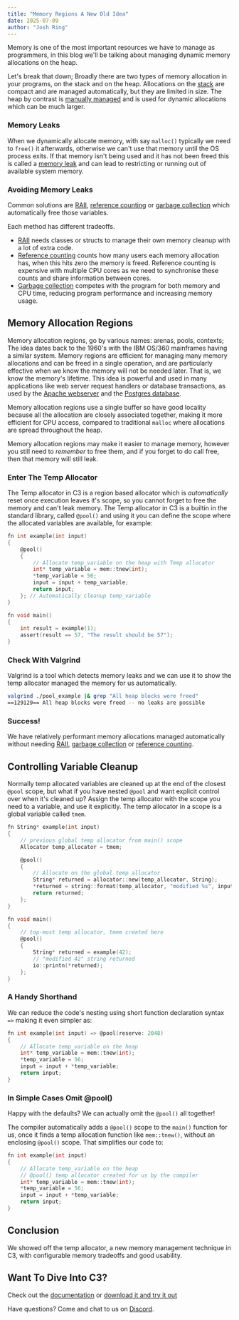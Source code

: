 ```yaml
---
title: "Memory Regions A New Old Idea"
date: 2025-07-09
author: "Josh Ring"
---
```


Memory is one of the most important resources we have to manage as programmers, in this blog we'll be talking about managing dynamic memory allocations on the heap.

Let's break that down; Broadly there are two types of memory allocation in your programs, on the stack and on the heap. Allocations on the [stack](https://en.wikipedia.org/wiki/Stack_register) are compact and are managed automatically, but they are limited in size. The heap by contrast is [manually managed](https://en.wikipedia.org/wiki/Memory_management) and is used for dynamic allocations which can be much larger.

### Memory Leaks

When we dynamically allocate memory, with say `malloc()` typically we need to `free()` it afterwards, otherwise we can't use that memory until the OS process exits. If that memory isn't being used and it has not been freed this is called a [memory leak](https://en.wikipedia.org/wiki/Memory_leak) and can lead to restricting or running out of available system memory.

### Avoiding Memory Leaks

Common solutions are [RAII](https://en.wikipedia.org/wiki/Resource_acquisition_is_initialization), [reference counting](https://en.wikipedia.org/wiki/Reference_counting) or [garbage collection](https://en.wikipedia.org/wiki/Garbage_collection_(computer_science)) which automatically free those variables. 

Each method has different tradeoffs. 
- [RAII](https://en.wikipedia.org/wiki/Resource_acquisition_is_initialization) needs classes or structs to manage their own memory cleanup with a lot of extra code.
- [Reference counting](https://en.wikipedia.org/wiki/Reference_counting) counts how many users each memory allocation has, when this hits zero the memory is freed. Reference counting is expensive with multiple CPU cores as we need to synchronise these counts and share information between cores.
- [Garbage collection](https://en.wikipedia.org/wiki/Garbage_collection_(computer_science)) competes with the program for both memory and CPU time, reducing program performance and increasing memory usage.



## Memory Allocation Regions

Memory allocation regions, go by various names: arenas, pools, contexts; The idea dates back to the 1960's with the IBM OS/360 mainframes having a similar system. Memory regions are efficient for managing many memory allocations and can be freed in a single operation, and are particularly effective when we know the memory will not be needed later. That is, we know the memory's lifetime. This idea is powerful and used in many applications like web server request handlers or database transactions, as used by the [Apache webserver](https://httpd.apache.org/) and the [Postgres database](https://www.postgresql.org/). 

Memory allocation regions use a single buffer so have good locality because all the allocation are closely associated together, making it more efficient for CPU access, compared to traditional `malloc` where allocations are spread throughout the heap.

Memory allocation regions may make it easier to manage memory, however you still need to *remember* to free them, and if you forget to do call free, then that memory will still leak.

### Enter The Temp Allocator

The Temp allocator in C3 is a region based allocator which is *automatically* reset once execution leaves it's scope, so you cannot forget to free the memory and can't leak memory. The Temp allocator in C3 is a builtin in the standard library, called `@pool()` and using it you can define the scope where the allocated variables are available, for example:

```c
fn int example(int input) 
{
    @pool()
    {
        // Allocate temp_variable on the heap with Temp allocator
        int* temp_variable = mem::tnew(int);
        *temp_variable = 56;
        input = input + temp_variable;
        return input;
    }; // Automatically cleanup temp_variable
} 

fn void main()
{
    int result = example(1);
    assert(result == 57, "The result should be 57");
}
```

### Check With Valgrind

Valgrind is a tool which detects memory leaks and we can use it to show the temp allocator managed the memory for us automatically.

```bash
valgrind ./pool_example |& grep "All heap blocks were freed"
==129129== All heap blocks were freed -- no leaks are possible
```
### Success!
We have relatively performant memory allocations managed automatically without needing [RAII](https://en.wikipedia.org/wiki/Resource_acquisition_is_initialization), [garbage collection](https://en.wikipedia.org/wiki/Garbage_collection_(computer_science)) or [reference counting](https://en.wikipedia.org/wiki/Reference_counting). 


## Controlling Variable Cleanup

Normally temp allocated variables are cleaned up at the end of the closest `@pool` scope, but what if you have nested `@pool` and want explicit control over when it's cleaned up? Assign the temp allocator with the scope you need to a variable, and use it explicitly. The temp allocator in a scope is a global variable called `tmem`.
 
```c
fn String* example(int input)
{
    // previous global temp allocator from main() scope
    Allocator temp_allocator = tmem;

    @pool()
    {
        // Allocate on the global temp allocator
        String* returned = allocator::new(temp_allocator, String);
        *returned = string::format(temp_allocator, "modified %s", input);
        return returned;
    };
}

fn void main()
{
    // top-most temp allocator, tmem created here
    @pool()
    {
        String* returned = example(42);
        // "modified 42" string returned
        io::printn(*returned);
    };
}
```

### A Handy Shorthand

We can reduce the code's nesting using short function declaration syntax `=>` making it even simpler as:

```c
fn int example(int input) => @pool(reserve: 2048)
{
    // Allocate temp_variable on the heap 
    int* temp_variable = mem::tnew(int);
    *temp_variable = 56;
    input = input + *temp_variable;
    return input;
}
```

### In Simple Cases Omit @pool()
Happy with the defaults? We can actually omit the `@pool()` all together!

The compiler automatically adds a `@pool()` scope to the `main()` function for us, once it finds a temp allocation function like `mem::tnew()`, without an enclosing `@pool()` scope. That simplifies our code to:

```c
fn int example(int input)
{
    // Allocate temp_variable on the heap
    // @pool() temp allocator created for us by the compiler
    int* temp_variable = mem::tnew(int);
    *temp_variable = 56;
    input = input + *temp_variable;
    return input;
}
```

## Conclusion

We showed off the temp allocator, a new memory management technique in C3, with configurable memory tradeoffs and good usability. 

## Want To Dive Into C3?
Check out the [documentation](/getting-started) or [download it and try it out](/getting-started/prebuilt-binaries)

Have questions? Come and chat to us on [Discord](https://discord.gg/qN76R87).


